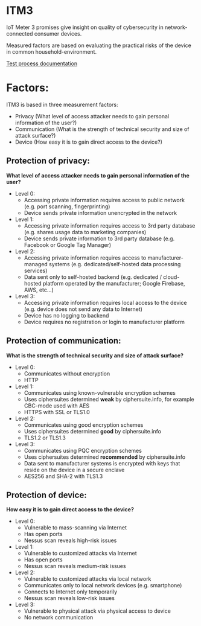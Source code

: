 # ITM3
IoT Meter 3 promises give insight on quality of cybersecurity in network-connected consumer devices.

Measured factors are based on evaluating the practical risks of the device in common household-environment.

[Test process documentation](Test_process.md)

# Factors:
ITM3 is based in three measurement factors:
* Privacy (What level of access attacker needs to gain personal information of the user?)
* Communication (What is the strength of technical security and size of attack surface?)
* Device (How easy it is to gain direct access to the device?)

## Protection of privacy:
**What level of access attacker needs to gain personal information of the user?**
* Level 0: 
	* Accessing private information requires access to public network (e.g. port scanning, fingerprinting)
	* Device sends private information unencrypted in the network
* Level 1:
	* Accessing private information requires access to 3rd party database (e.g. shares usage data to marketing companies)
	* Device sends private information to 3rd party database (e.g. Facebook or Google Tag Manager)
* Level 2:
	* Accessing private information requires access to manufacturer-managed systems (e.g. dedicated/self-hosted data processing services)
	* Data sent only to self-hosted backend (e.g. dedicated / cloud-hosted platform operated by the manufacturer; Google Firebase, AWS, etc...)
* Level 3:
	* Accessing private information requires local access to the device (e.g. device does not send any data to Internet)
	* Device has no logging to backend
	* Device requires no registration or login to manufacturer platform
## Protection of communication:
**What is the strength of technical security and size of attack surface?**
* Level 0:
	* Communicates without encryption
	* HTTP
* Level 1:
	* Communicates using known-vulnerable encryption schemes
	* Uses ciphersuites determined **weak** by ciphersuite.info, for example CBC-mode used with AES
	* HTTPS with SSL or TLS1.0
* Level 2:
	* Communicates using good encryption schemes
	* Uses ciphersuites determined **good** by ciphersuite.info
	* TLS1.2 or TLS1.3
* Level 3:
	* Communicates using PQC encryption schemes
	* Uses ciphersuites determined **recommended** by ciphersuite.info
 	* Data sent to manufacturer systems is encrypted with keys that reside on the device in a secure enclave
	* AES256 and SHA-2 with TLS1.3
## Protection of device:
**How easy it is to gain direct access to the device?**
* Level 0:
	* Vulnerable to mass-scanning via Internet
	* Has open ports
	* Nessus scan reveals high-risk issues
* Level 1:
	* Vulnerable to customized attacks via Internet
	* Has open ports
	* Nessus scan reveals medium-risk issues
* Level 2:
	* Vulnerable to customized attacks via local network
	* Communicates only to local network devices (e.g. smartphone)
 	* Connects to Internet only temporarily
	* Nessus scan reveals low-risk issues
* Level 3:
	* Vulnerable to physical attack via physical access to device
	* No network communication
